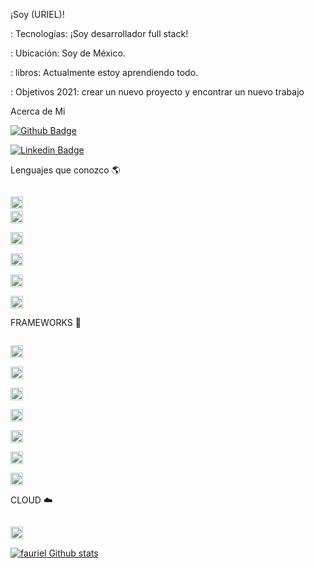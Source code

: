 ¡Soy (URIEL)!


: Tecnologías: ¡Soy desarrollador full stack!

: Ubicación: Soy de México.

: libros: Actualmente estoy aprendiendo todo.

: Objetivos 2021: crear un nuevo proyecto y encontrar un nuevo trabajo

Acerca de Mi

[![Github Badge](https://img.shields.io/badge/-Github-000?style=flat-square&logo=Github&logoColor=white&link=LINK_GIT)](https://github.com/fauriel)

[![Linkedin Badge](https://img.shields.io/badge/LinkedIn-0077B5?style=for-the-badge&logo=linkedin&logoColor=white&link=LINK_LINKEDIN)](linkedin.com/in/uriel-alvarado-20484a1a1)

Lenguajes que conozco :earth_americas:

<code> <img height = "20" src = "https://img.shields.io/badge/HTML5-E34F26?style=for-the-badge&logo=html5&logoColor=white"></code>
<code> <img height = "20" src = "https://img.shields.io/badge/Java-ED8B00?style=for-the-badge&logo=java&logoColor=white"> </code>
<code> <img height = "20" src = "https://img.shields.io/badge/CSS3-1572B6?style=for-the-badge&logo=css3&logoColor=white"> </code>
<code> <img height = "20" src = "https://img.shields.io/badge/JavaScript-323330?style=for-the-badge&logo=javascript&logoColor=F7DF1E"> </code>
<code> <img height = "20" src = "https://img.shields.io/badge/C%23-239120?style=for-the-badge&logo=c-sharp&logoColor=white"> </code>
<code> <img height = "20" src = "https://img.shields.io/badge/MySQL-005C84?style=for-the-badge&logo=mysql&logoColor=white"> </code>

FRAMEWORKS :rocket:

<code> <img height = "20" src = "https://img.shields.io/badge/Ionic-3880FF?style=for-the-badge&logo=ionic&logoColor=white"> </code>
<code> <img height = "20" src = "https://img.shields.io/badge/Node.js-339933?style=for-the-badge&logo=nodedotjs&logoColor=white"> </code>
<code> <img height = "20" src = "https://img.shields.io/badge/.NET-512BD4?style=for-the-badge&logo=dotnet&logoColor=white"> </code>
<code> <img height = "20" src = "https://img.shields.io/badge/React-20232A?style=for-the-badge&logo=react&logoColor=61DAFB"> </code>
<code> <img height = "20" src = "https://img.shields.io/badge/Angular-DD0031?style=for-the-badge&logo=angular&logoColor=white"> </code>
<code> <img height = "20" src = "https://img.shields.io/badge/Unity-100000?style=for-the-badge&logo=unity&logoColor=white"> </code>
<code> <img height = "20" src = "https://img.shields.io/badge/Git-F05032?style=for-the-badge&logo=git&logoColor=white"> </code>

CLOUD :cloud:

<code> <img height = "20" src = "https://img.shields.io/badge/microsoft%20azure-0089D6?style=for-the-badge&logo=microsoft-azure&logoColor=white"> </code>


[![fauriel Github stats](https://github-readme-stats.vercel.app/api?username=fauriel)](https://github.com/fauriel/github-readme-stats)



